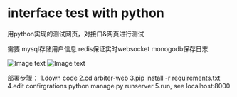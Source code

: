 # interface test with python
用python实现的测试网页，对接口&网页进行测试

需要
mysql存储用户信息
redis保证实时websocket
monogodb保存日志

![Image text](https://github.com/shimine/cua-arbiter/blob/master/doc/pic.png)
![Image text](https://github.com/shimine/cua-arbiter/blob/master/doc/demo.gif)

部署步骤：
1.down code
2.cd arbiter-web
3.pip install -r requirements.txt
4.edit confirgrations python manage.py runserver
5.run,  see localhost:8000